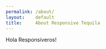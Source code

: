 ```yaml
---
permalink: /about/
layout:    default
title:     About Responsive Tequila
---
```


Hola Responsiveros!
